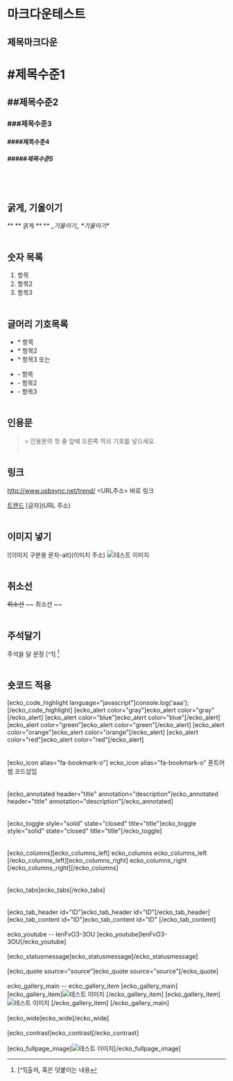 # 마크다운테스트

제목마크다운
---
# #제목수준1
## ##제목수준2
### ###제목수준3
#### ####제목수준4
##### #####제목수준5
<br/>
<br/>

굵게, 기울이기
---
** \*\* 굵게 \*\* **
_\_기울이기\__
*\*기울이기\**
<br/>
<br/>


숫자 목록
---
1. 항목
2. 항목2
3. 항목3
<br/><br/>

글머리 기호목록
---
* \* 항목
* \* 항목2
* \* 항목3
또는
- \- 항목
- \- 항목2
- \- 항목3
<br/><br/>

인용문
---
> \> 인용문의 첫 줄 앞에 오른쪽 꺽쇠 기호를 넣으세요.
<br/><br/>

링크
---
<http://www.usbsync.net/trend/>
\<URL주소\> 바로 링크

[트렌드](http://www.usbsync.net/trend/)
\[글자\]\(URL 주소\)
<br/><br/>

이미지 넣기
---
\!\[이미지 구분용 문자-alt\]\(이미지 주소\)
![테스트 이미지](https://lh3.googleusercontent.com/-FUDwGsWsXDQ/Vd6_IGIyukI/AAAAAAAAGJ0/k9UdvNwE6IA/s640-Ic42/pexels-photo.jpg)
<br/><br/>

취소선
---
~~취소선~~
~~ 취소선 ~~
<br/><br/>

주석달기
---
주석을 달 문장 \[^1\] [^1]
<br/><br/>


숏코드 적용
---
[ecko_code_highlight language="javascript"]console.log('aaa');
[/ecko_code_highlight]
[ecko_alert color="gray"]ecko_alert color="gray"[/ecko_alert]
[ecko_alert color="blue"]ecko_alert color="blue"[/ecko_alert]
[ecko_alert color="green"]ecko_alert color="green"[/ecko_alert]
[ecko_alert color="orange"]ecko_alert color="orange"[/ecko_alert]
[ecko_alert color="red"]ecko_alert color="red"[/ecko_alert]
<br/><br/><br/>
[ecko_icon alias="fa-bookmark-o"] ecko_icon alias="fa-bookmark-o" 폰트어썸 코드삽입
<br/><br/><br/>
[ecko_annotated header="title" annotation="description"]ecko_annotated header="title" annotation="description"[/ecko_annotated]
<br/><br/><br/>
[ecko_toggle style="solid" state="closed" title="title"]ecko_toggle style="solid" state="closed" title="title"[/ecko_toggle]
<br/><br/><br/>
[ecko_columns][ecko_columns_left] ecko_columns ecko_columns_left [/ecko_columns_left][ecko_columns_right] ecko_columns_right [/ecko_columns_right][/ecko_columns]
<br/><br/><br/>
[ecko_tabs]ecko_tabs[/ecko_tabs]
<br/><br/><br/>
[ecko_tab_header id="ID"]ecko_tab_header id="ID"[/ecko_tab_header][ecko_tab_content id="ID"]ecko_tab_content id="ID" [/ecko_tab_content]
<br/><br/>
ecko_youtube -- lenFvO3-3OU
[ecko_youtube]lenFvO3-3OU[/ecko_youtube]
<br/><br/>
[ecko_statusmessage]ecko_statusmessage[/ecko_statusmessage]
<br/><br/>
[ecko_quote source="source"]ecko_quote source="source"[/ecko_quote]
<br/><br/>
ecko_gallery_main -- ecko_gallery_item
[ecko_gallery_main]
[ecko_gallery_item]![테스트 이미지](https://lh3.googleusercontent.com/-FUDwGsWsXDQ/Vd6_IGIyukI/AAAAAAAAGJ0/k9UdvNwE6IA/s640-Ic42/pexels-photo.jpg)
[/ecko_gallery_item]
[ecko_gallery_item]
![테스트 이미지](https://lh3.googleusercontent.com/-FUDwGsWsXDQ/Vd6_IGIyukI/AAAAAAAAGJ0/k9UdvNwE6IA/s640-Ic42/pexels-photo.jpg)
[/ecko_gallery_item]
[/ecko_gallery_main]
<br/><br/>
[ecko_wide]ecko_wide[/ecko_wide]
<br/><br/>
[ecko_contrast]ecko_contrast[/ecko_contrast]
<br/><br/>
[ecko_fullpage_image]![테스트 이미지](https://lh3.googleusercontent.com/-FUDwGsWsXDQ/Vd6_IGIyukI/AAAAAAAAGJ0/k9UdvNwE6IA/s640-Ic42/pexels-photo.jpg)[/ecko_fullpage_image]
[^1]: \[^1\]출저, 혹은 덧붙이는 내용